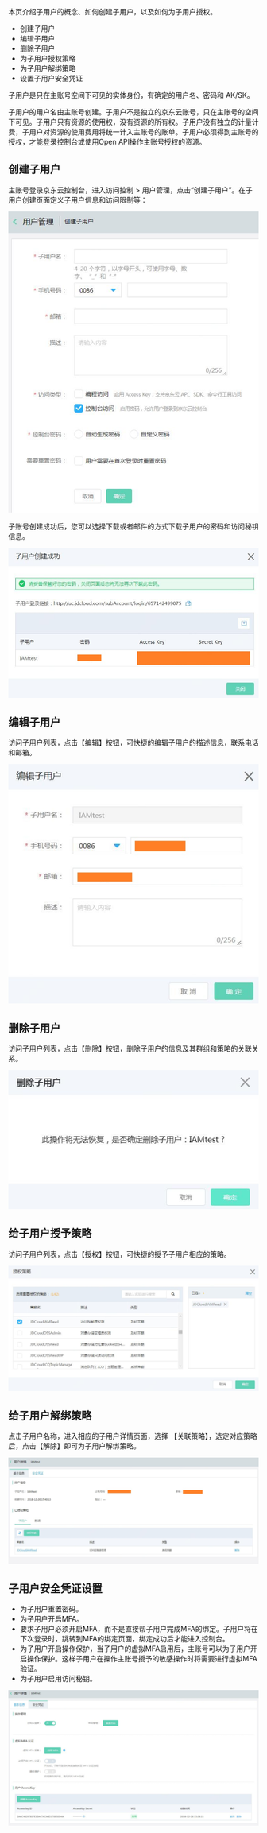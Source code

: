 本页介绍子用户的概念、如何创建子用户，以及如何为子用户授权。

- 创建子用户
- 编辑子用户
- 删除子用户
- 为子用户授权策略
- 为子用户解绑策略
- 设置子用户安全凭证


子用户是只在主账号空间下可见的实体身份，有确定的用户名、密码和 AK/SK。

子用户的用户名由主账号创建。子用户不是独立的京东云账号，只在主账号的空间下可见。子用户只有资源的使用权，没有资源的所有权。子用户没有独立的计量计费，子用户对资源的使用费用将统一计入主账号的账单。子用户必须得到主账号的授权，才能登录控制台或使用Open API操作主账号授权的资源。


## 创建子用户

主账号登录京东云控制台，进入访问控制 > 用户管理，点击“创建子用户”。在子用户创建页面定义子用户信息和访问限制等：

![创建子用户页面](../../../../image/IAM/SubUserManagement/创建子用户页面.jpg)

子账号创建成功后，您可以选择下载或者邮件的方式下载子用户的密码和访问秘钥信息。

![子用户创建成功页面](../../../../image/IAM/SubUserManagement/子用户创建成功页面.jpg)

## 编辑子用户

访问子用户列表，点击【编辑】按钮，可快捷的编辑子用户的描述信息，联系电话和邮箱。

![子用户列表编辑按钮弹窗页面](../../../../image/IAM/SubUserManagement/子用户编辑页面.jpg)

## 删除子用户

访问子用户列表，点击【删除】按钮，删除子用户的信息及其群组和策略的关联关系。

![子用户列表删除按钮弹窗页面](../../../../image/IAM/SubUserManagement/自用户删除页面.jpg)

## 给子用户授予策略

访问子用户列表，点击【授权】按钮，可快捷的授予子用户相应的策略。

![子用户列表策略授权弹窗页面](../../../../image/IAM/SubUserManagement/子用户授权页面.jpg)

## 给子用户解绑策略

点击子用户名称，进入相应的子用户详情页面，选择 【关联策略】，选定对应策略后，点击【解除】即可为子用户解绑策略。

![子用户详情解绑策略页面](../../../../image/IAM/SubUserManagement/子用户详情策略解绑.jpg)

## 子用户安全凭证设置

- 为子用户重置密码。
- 为子用户开启MFA。
- 要求子用户必须开启MFA，而不是直接帮子用户完成MFA的绑定。子用户将在下次登录时，跳转到MFA的绑定页面，绑定成功后才能进入控制台。
- 为子用户开启操作保护，当子用户的虚拟MFA启用后，主账号可以为子用户开启操作保护。这样子用户在操作主账号授予的敏感操作时将需要进行虚拟MFA验证。
- 为子用户启用访问秘钥。

 ![子用户安全凭证页面](../../../../image/IAM/SubUserManagement/子用户安全凭证页面.jpg)


